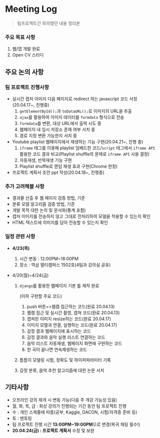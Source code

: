# Meeting Log

> 팀프로젝트간 회의했던 내용 정리본

### 주요 목표 사항

1. 웹/앱 개발 완료
2. Open CV 스터디

## 주요 논의 사항

### 팀 프로젝트 진행사항

- 실시간 캡처 이미지 다음 페이지로 redirect 하는 javascript 코드 서칭(20.04.17~, 진행중)
  1. `getElementById();`과 `toDataURL();`로 이미지의 URL을 추출
  2. `ajax`를 활용하여 이미지 데이터를 `formdata` 형식으로 전송
  3. `formdata`를 변환, 대상 URL에서 출력 시도 중
  4. 웹페이지 내 임시 저장소 존재 여부 서치 중
  5. 경로 지정 변환 가능한지 서치 중
- Youtube playlist 웹페이지에서 재생하는 기능 구현(20.04.21~, 진행 중)
  1. `iframe` 태그를 이용해 playlist 임베드한 코드/`script` 태그에서 `iframe API` 활용한 코드 결과 비교(Playlist shuffle의 문제로 `iframe API` 사용 결정)
  2. 자동재생, 반복재생 기능 구현
  3. Playlist shuffle로 랜덤 재생 효과 구현(Chrome 한정)
- 프로젝트 계획서 초안 ppt 작성(20.04.18~, 진행중)

### 추가 고려해볼 사항

- 결과물 산출 후 웹 페이지 검증 방법, 기준
- 분류 모델 알고리즘 검증 방법, 기준
- 개발 목적 대한 논의 및 문서화(통계 포함)
- 캡처 이미지를 전송하지 않고 그대로 전처리하여 모델을 적용할 수 있는지 확인
- HTML 텍스트에 이미지를 담아 전송할 수 있는지 확인

### 일정 관련 사항

- **4/23(목)**

  1. 시간 변동 : 12:00PM~18:00PM
  2. 장소 : 역삼 멀티캠퍼스 1502호(4팀과 강의실 공유)

- 4/20(월)~4/24(금)

  1. `django`를 활용한 웹페이지 기본 틀 제작 완료

     (이하 구현할 주요 코드)

     1. push 버튼=>웹캠 접근하는 코드(완료 20.04.13)
     2. 웹캠 접근 및 실시간 촬영, 캡쳐 코드(완료 20.04.13)
     3. 캡쳐한 이미지 resize하는 코드(완료 20.04.17)
     4. 이미지 모델과 연결, 실행하는 코드(완료 20.04.17)
     5. 감정 결과 웹페이지에 표시하는 코드
     6. 감정 결과와 음악 실행 리스트 연결하는 코드
     7. 음악 리스트 자동재생, 웹페이지 화면에 구현하는 코드
     8. 한 곡이 끝나면 연속재생하는 코드

  2. 틈틈이 모델링 시험, 정확도 및 하이퍼파라미터 기록

  3. 감정 분류, 음악 추천 알고리즘에 대한 논문 서치

## 기타사항

- 오프라인 강의 재개 시 변동 가능(다음 주 개강 가능성 있음)
- 월, 화, 목, 금 : 화상 강의가 진행되는 기간 동안 팀 프로젝트 진행
- 수 : 개인 스케줄에 따름(공부, Kaggle, DACON, 시험/자격증 준비 등)
- 토 : 멘토링
- 팀 프로젝트 진행 시간 **13:00PM~19:00PM**으로 변경(복귀 채팅 필수!)
- **20.04.24(금) : 프로젝트 계획서** 수정 및 보완